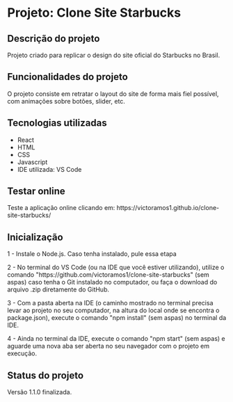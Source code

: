 
<h1>Projeto: Clone Site Starbucks</h1>


<h2>Descrição do projeto</h2>

<p>Projeto criado para replicar o design do site oficial do Starbucks no Brasil.</p>

<h2>Funcionalidades do projeto</h2>

<p>O projeto consiste em retratar o layout do site de forma mais fiel possível, com animações sobre botões, slider, etc.</p>

<h2>Tecnologias utilizadas</h2>

<ul>
    <li>React</li>
    <li>HTML</li>
    <li>CSS</li>
    <li>Javascript</li>
    <li>IDE utilizada: VS Code</li>
</ul>

<h2>Testar online</h2>

<p>Teste a aplicação online clicando em: https://victoramos1.github.io/clone-site-starbucks/</p>

<h2>Inicialização</h2>

<p>1 - Instale o Node.js. Caso tenha instalado, pule essa etapa</p>

<p>2 - No terminal do VS Code (ou na IDE que você estiver utilizando), utilize o comando "https://github.com/victoramos1/clone-site-starbucks" (sem aspas) caso tenha o Git instalado no computador, ou faça o download do arquivo .zip diretamente do GitHub.</p>

<p>3 - Com a pasta aberta na IDE (o caminho mostrado no terminal precisa levar ao projeto no seu computador, na altura do local onde se encontra o package.json), execute o comando "npm install" (sem aspas) no terminal da IDE.</p>

<p>4 - Ainda no terminal da IDE, execute o comando "npm start" (sem aspas) e aguarde uma nova aba ser aberta no seu navegador com o projeto em execução.</p>

<h2>Status do projeto</h2>

<p>Versão 1.1.0 finalizada.</p>
